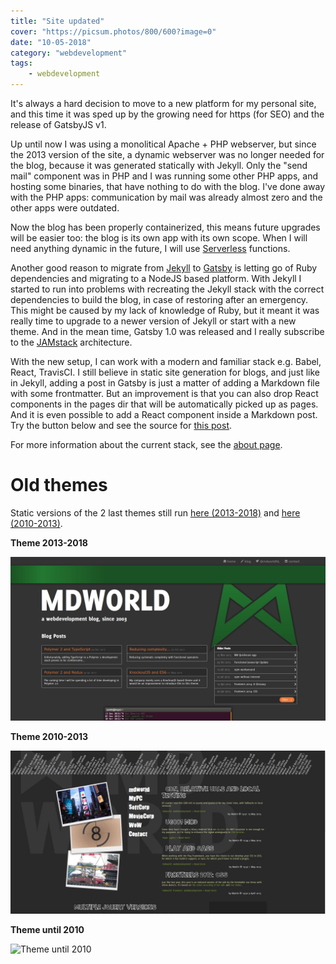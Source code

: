 ```yaml
---
title: "Site updated"
cover: "https://picsum.photos/800/600?image=0"
date: "10-05-2018"
category: "webdevelopment"
tags:
    - webdevelopment
---
```


It's always a hard decision to move to a new platform for my personal site, and this time it was sped up by the growing
need for https (for SEO) and the release of GatsbyJS v1. 

Up until now I was using a monolitical Apache + PHP webserver, but since the 2013 version of the site, a dynamic webserver
was no longer needed for the blog, because it was generated statically with Jekyll. Only the "send mail" component was 
in PHP and I was running some other PHP apps, and hosting some binaries, that have nothing to do with the blog. I've 
done away with the PHP apps: communication by mail was already almost zero and the other apps were outdated. 

Now the blog has been properly containerized, this means future upgrades will be easier too: the blog is its own app
with its own scope. When I will need anything dynamic in the future, I will use [Serverless](https://serverless.com/) functions.

Another good reason to migrate from [Jekyll](https://jekyllrb.com/) to [Gatsby](https://www.gatsbyjs.org/) is letting go 
of Ruby dependencies and migrating to a NodeJS
based platform. With Jekyll I started to run into problems with recreating the Jekyll stack with the 
correct dependencies to build the blog, in case of restoring after an emergency. This might be caused by my lack of knowledge
of Ruby, but it meant it was really time to upgrade to a newer version of Jekyll or start with a new theme. And in the mean
time, Gatsby 1.0 was released and I really subscribe to the [JAMstack](https://jamstack.org/) architecture.  

With the new setup, I can work with a modern and familiar stack e.g. Babel, React, TravisCI. I still believe in static site 
generation for blogs, and just like in Jekyll, adding a post in Gatsby is just a matter of adding a Markdown file with 
some frontmatter. But an improvement is that you can also drop React components in the pages dir that will be automatically
picked up as pages. And it is even possible to add a React component inside a Markdown post. Try the button below and 
see the source for [this post](https://raw.githubusercontent.com/mdvanes/mdworld-jackson/master/content/posts/2018-05-10-site-updated.md). 

<hello-world></hello-world>

For more information about the current stack, see the [about page](../about).

# Old themes

Static versions of the 2 last themes still run [here (2013-2018)](https://mdvanes.github.io/mdworld-ingram) 
and [here (2010-2013)](https://mdvanes.github.io/mdworld-simon).

**Theme 2013-2018**
 
![Theme 2013-2018](theme-ingram.jpg)

**Theme 2010-2013**
 
![Theme 2010-2013](theme-simon.jpg)


**Theme until 2010**
 
![Theme until 2010](https://www.mdvan.es/mdworld-simon/sites/default/files/images/vorig_design.jpg)
